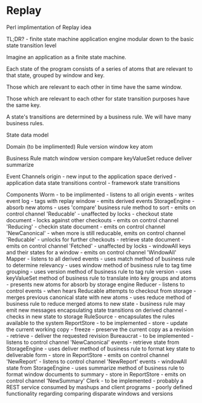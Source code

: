 Replay
======

Perl implimentation of Replay idea

TL;DR? - finite state machine application engine modular down to the basic
state transition level

Imagine an application as a finite state machine.

Each state of the program consists of a series of atoms that are relevant to
that state, grouped by window and key.

Those which are relevant to each other in time have the same window. 

Those which are relevant to each other for state transition purposes have the
same key.

A state's transitions are determined by a business rule.  We will have many
business rules.


State data model

Domain (to be implimented)
 Rule
  version
   window
	  key
	   atom

Business Rule
  match
	window
	version
  compare
	keyValueSet
	reduce
	deliver
	summarize

Event Channels
  origin - new input to the application space
  derived - application data state transitions
  control - framework state transitions

Components
  Worm 
	 - to be implimented 
	 - listens to all origin events
	 - writes event log
	 - tags with replay window
	 - emits derived events
  StorageEngine 
	 - absorb new atoms
	   - uses 'compare' business rule method to sort
	   - emits on control channel 'Reducable'
		 - unaffected by locks
	 - checkout state document
	   - locks against other checkouts
	   - emits on control channel 'Reducing'
	 - checkin state document
	   - emits on control channel 'NewCanonical'
		 - when more is still reducable, emits on control channel 'Reducable'
		 - unlocks for further checkouts
	 - retrieve state document
	   - emits on control channel 'Fetched'
		 - unaffected by locks
	 - windowAll keys and their states for a window
	   - emits on control channel 'WindowAll'
  Mapper 
	 - listens to all derived events
	 - uses match method of business rule to determine relevancy
	 - uses window method of business rule to tag time grouping
	 - uses version method of business rule to tag rule version
	 - uses keyValueSet method of business rule to translate into key groups and atoms
	 - presents new atoms for absorb by storage engine
	Reducer
	 - listens to control events
	 - when hears Reducable attempts to checkout from storage
	   - merges previous canonical state with new atoms
	   - uses reduce method of business rule to reduce merged atoms to new state
		   - business rule may emit new messages encapsulating state transitions on 
			   derived channel
		 - checks in new state to storage
	RuleSource
	 - encapsulates the rules available to the system
	ReportStore
	 - to be implemented
	 - store - update the current working copy
	 - freeze - preserve the current copy as a revision 
	 - retrieve - deliver the requested revision
	Bureaucrat
	 - to be implemented
	 - listens to control channel 'NewCanonical' events
	   - retrieve state from StorageEngine
	   - uses deliver method of business rule to format key state to deliverable
		   form
		 - store in ReportStore
	   - emits on control channel 'NewReport'
	 - listens to control channel 'NewReport' events
	   - windowAll state from StorageEngine
	   - uses summarize method of business rule to format window documents to
			 summary
		 - store in ReportStore
	   - emits on control channel 'NewSummary'
	Clerk
	 - to be implemented
	 - probably a REST service consumed by mashups and client programs
	 - poorly defined functionality regarding comparing disparate windows and
		 versions

